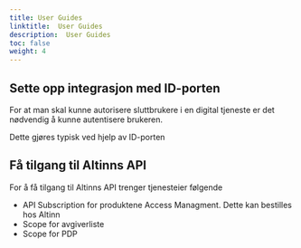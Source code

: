 ```yaml
---
title: User Guides
linktitle:  User Guides
description:  User Guides
toc: false
weight: 4
---
```





## Sette opp integrasjon med ID-porten 

For at man skal kunne autorisere sluttbrukere i en digital tjeneste er det nødvendig å kunne autentisere brukeren.

Dette gjøres typisk ved hjelp av ID-porten



## Få tilgang til Altinns API

For å få tilgang til Altinns API trenger tjenesteier følgende

- API Subscription for produktene Access Managment. Dette kan bestilles hos Altinn
- Scope for avgiverliste
- Scope for PDP
